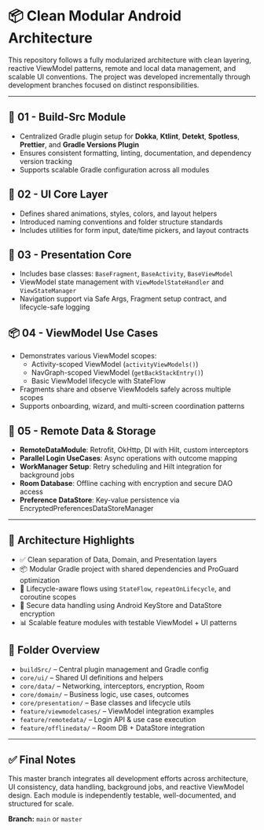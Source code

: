 <body>

  <h1>📦 Clean Modular Android Architecture</h1>
  <p>
    This repository follows a fully modularized architecture with clean layering, reactive ViewModel patterns, remote and local data management,
    and scalable UI conventions. The project was developed incrementally through development branches focused on distinct responsibilities.
  </p>

  <hr />

  <h2>🔧 01 - Build-Src Module</h2>
  <ul>
    <li>Centralized Gradle plugin setup for <strong>Dokka</strong>, <strong>Ktlint</strong>, <strong>Detekt</strong>, <strong>Spotless</strong>, <strong>Prettier</strong>, and <strong>Gradle Versions Plugin</strong></li>
    <li>Ensures consistent formatting, linting, documentation, and dependency version tracking</li>
    <li>Supports scalable Gradle configuration across all modules</li>
  </ul>

  <h2>🎨 02 - UI Core Layer</h2>
  <ul>
    <li>Defines shared animations, styles, colors, and layout helpers</li>
    <li>Introduced naming conventions and folder structure standards</li>
    <li>Includes utilities for form input, date/time pickers, and layout contracts</li>
  </ul>

  <h2>🧱 03 - Presentation Core</h2>
  <ul>
    <li>Includes base classes: <code>BaseFragment</code>, <code>BaseActivity</code>, <code>BaseViewModel</code></li>
    <li>ViewModel state management with <code>ViewModelStateHandler</code> and <code>ViewStateManager</code></li>
    <li>Navigation support via Safe Args, Fragment setup contract, and lifecycle-safe logging</li>
  </ul>

  <h2>📦 04 - ViewModel Use Cases</h2>
  <ul>
    <li>Demonstrates various ViewModel scopes:
      <ul>
        <li>Activity-scoped ViewModel (<code>activityViewModels()</code>)</li>
        <li>NavGraph-scoped ViewModel (<code>getBackStackEntry()</code>)</li>
        <li>Basic ViewModel lifecycle with StateFlow</li>
      </ul>
    </li>
    <li>Fragments share and observe ViewModels safely across multiple scopes</li>
    <li>Supports onboarding, wizard, and multi-screen coordination patterns</li>
  </ul>

  <h2>🔌 05 - Remote Data & Storage</h2>
  <ul>
    <li><strong>RemoteDataModule</strong>: Retrofit, OkHttp, DI with Hilt, custom interceptors</li>
    <li><strong>Parallel Login UseCases</strong>: Async operations with outcome mapping</li>
    <li><strong>WorkManager Setup</strong>: Retry scheduling and Hilt integration for background jobs</li>
    <li><strong>Room Database</strong>: Offline caching with encryption and secure DAO access</li>
    <li><strong>Preference DataStore</strong>: Key-value persistence via EncryptedPreferencesDataStoreManager</li>
  </ul>

  <hr />

  <h2>🧠 Architecture Highlights</h2>
  <ul>
    <li>✅ Clean separation of Data, Domain, and Presentation layers</li>
    <li>📦 Modular Gradle project with shared dependencies and ProGuard optimization</li>
    <li>🔁 Lifecycle-aware flows using <code>StateFlow</code>, <code>repeatOnLifecycle</code>, and coroutine scopes</li>
    <li>🔐 Secure data handling using Android KeyStore and DataStore encryption</li>
    <li>📊 Scalable feature modules with testable ViewModel + UI patterns</li>
  </ul>

  <h2>📁 Folder Overview</h2>
  <ul>
    <li><code>buildSrc/</code> – Central plugin management and Gradle config</li>
    <li><code>core/ui/</code> – Shared UI definitions and helpers</li>
    <li><code>core/data/</code> – Networking, interceptors, encryption, Room</li>
    <li><code>core/domain/</code> – Business logic, use cases, outcomes</li>
    <li><code>core/presentation/</code> – Base classes and lifecycle utils</li>
    <li><code>feature/viewmodelcases/</code> – ViewModel integration examples</li>
    <li><code>feature/remotedata/</code> – Login API & use case execution</li>
    <li><code>feature/offlinedata/</code> – Room DB + DataStore integration</li>
  </ul>

  <hr />

  <h2>✅ Final Notes</h2>
  <p>This master branch integrates all development efforts across architecture, UI consistency, data handling, background jobs, and reactive ViewModel design. Each module is independently testable, well-documented, and structured for scale.</p>

  <p><strong>Branch:</strong> <code>main</code> or <code>master</code></p>
</body>
</html>
